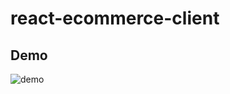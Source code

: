 # react-ecommerce-client

## Demo

![demo](https://user-images.githubusercontent.com/37147511/230880395-38326087-9327-45ae-a709-816009ca628b.png)
